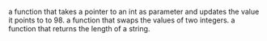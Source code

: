 a function that takes a pointer to an int as parameter and updates the value it points to to 98.
a function that swaps the values of two integers.
a function that returns the length of a string.

